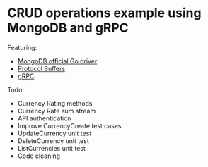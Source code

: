 # CRUD operations example using MongoDB and gRPC

Featuring: 

* [MongoDB official Go driver](https://github.com/mongodb/mongo-go-driver)
* [Protocol Buffers](https://developers.google.com/protocol-buffers/)
* [gRPC](https://grpc.io/)

Todo:

* Currency Rating methods
* Currency Rate sum stream
* API authentication
* Improve CurrencyCreate test cases
* UpdateCurrency unit test
* DeleteCurrency unit test
* ListCurrencies unit test
* Code cleaning